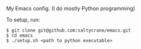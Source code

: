 My Emacs config. (I do mostly Python programming)

To setup, run:

    $ git clone git@github.com:saltycrane/emacs.git
    $ cd emacs
    $ ./setup.sh <path to python executable>
